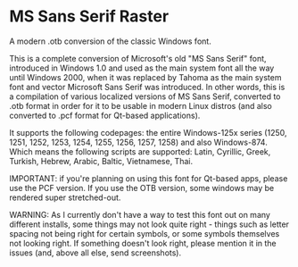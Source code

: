 # MS Sans Serif Raster
A modern .otb conversion of the classic Windows font.

This is a complete conversion of Microsoft's old "MS Sans Serif" font, introduced in Windows 1.0 and used as the main system font all the way until Windows 2000, when it was replaced by Tahoma as the main system font and vector Microsoft Sans Serif was introduced.
In other words, this is a compilation of various localized versions of MS Sans Serif, converted to .otb format in order for it to be usable in modern Linux distros (and also converted to .pcf format for Qt-based applications).

It supports the following codepages: the entire Windows-125x series (1250, 1251, 1252, 1253, 1254, 1255, 1256, 1257, 1258) and also Windows-874. Which means the following scripts are supported: Latin, Cyrillic, Greek, Turkish, Hebrew, Arabic, Baltic, Vietnamese, Thai.

IMPORTANT: if you're planning on using this font for Qt-based apps, please use the PCF version. If you use the OTB version, some windows may be rendered super stretched-out.

WARNING: As I currently don't have a way to test this font out on many different installs, some things may not look quite right - things such as letter spacing not being right for certain symbols, or some symbols themselves not looking right. If something doesn't look right, please mention it in the issues (and, above all else, send screenshots).
